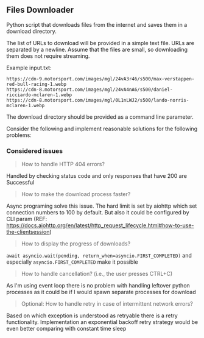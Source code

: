## Files Downloader

Python script that downloads files from the internet and saves them in a download directory.

The list of URLs to download will be provided in a simple text file. 
URLs are separated by a newline. Assume that the files are small, so downloading them does not require streaming.

Example input.txt:
```
https://cdn-9.motorsport.com/images/mgl/24vA3r46/s500/max-verstappen-red-bull-racing-1.webp
https://cdn-8.motorsport.com/images/mgl/24vA4nA6/s500/daniel-ricciardo-mclaren-1.webp
https://cdn-8.motorsport.com/images/mgl/0L1nLWJ2/s500/lando-norris-mclaren-1.webp
```

The download directory should be provided as a command line parameter.

Consider the following and implement reasonable solutions for the following problems:

### Considered issues

> How to handle HTTP 404 errors?

Handled by checking status code and only responses that have 200 are Successful

> How to make the download process faster?

Async programing solve this issue. The hard limit is set by aiohttp which set
connection numbers to 100 by default. But also it could be configured by CLI
param
(REF: https://docs.aiohttp.org/en/latest/http_request_lifecycle.html#how-to-use-the-clientsession)

> How to display the progress of downloads?

`await asyncio.wait(pending, return_when=asyncio.FIRST_COMPLETED)` and especially
`asyncio.FIRST_COMPLETED` make it possible

> How to handle cancellation? (i.e., the user presses CTRL+C)

As I'm using event loop there is no problem with handling leftover python processes
as it could be if I would spawn separate processes for download

> Optional: How to handle retry in case of intermittent network errors?

Based on which exception is understood as retryable there is a retry functionality.
Implementation an exponential backoff retry strategy would be even better comparing
with constant time sleep
